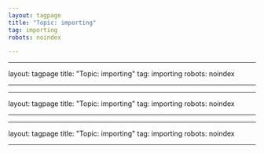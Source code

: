 ```yaml
---
layout: tagpage
title: "Topic: importing"
tag: importing
robots: noindex

---
```

---
layout: tagpage
title: "Topic: importing"
tag: importing
robots: noindex

---
---
layout: tagpage
title: "Topic: importing"
tag: importing
robots: noindex

---
---
layout: tagpage
title: "Topic: importing"
tag: importing
robots: noindex

---
